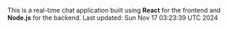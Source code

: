 This is a real-time chat application built using **React** for the frontend and **Node.js** for the backend.
Last updated: Sun Nov 17 03:23:39 UTC 2024
